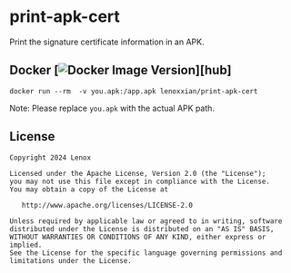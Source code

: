 # print-apk-cert

Print the signature certificate information in an APK.

## Docker [![Docker Image Version](https://img.shields.io/docker/v/lenoxxian/print-apk-cert?sort=semver)][hub]


```
docker run --rm  -v you.apk:/app.apk lenoxxian/print-apk-cert
```

Note: Please replace `you.apk` with the actual APK path.

## License

    Copyright 2024 Lenox

    Licensed under the Apache License, Version 2.0 (the "License");
    you may not use this file except in compliance with the License.
    You may obtain a copy of the License at

       http://www.apache.org/licenses/LICENSE-2.0

    Unless required by applicable law or agreed to in writing, software
    distributed under the License is distributed on an "AS IS" BASIS,
    WITHOUT WARRANTIES OR CONDITIONS OF ANY KIND, either express or implied.
    See the License for the specific language governing permissions and
    limitations under the License.



